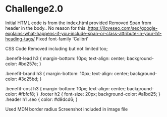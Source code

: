 # Challenge2.0
Initial HTML code is from the index.html provided
Removed Span from header in the body.. No reason for this .https://iloveseo.com/seo/google-explains-what-happens-if-you-include-span-or-class-attribute-in-your-h1-heading-tags/
Fixed font-family 'Calibri'

CSS Code Removed including but not limited too;

.benefit-lead h3 {
    margin-bottom: 10px;
    text-align: center;
    background-color: #bd257e;
}

.benefit-brand h3 {
    margin-bottom: 10px;
    text-align: center;
    background-color: #3c25bd;
}

.benefit-cost h3 {
    margin-bottom: 10px;
    text-align: center;
    background-color: #fbfcf8;
}
.footer h2 {
    font-size: 20px;
    background-color: #a1bd25;
}
.header h1 .seo {
    color: #d9dcd6;
}

Used MDN border radius
Screenshot included in image file